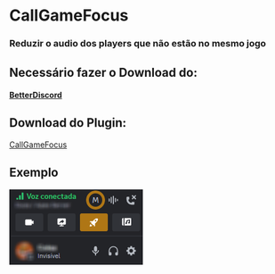 # CallGameFocus
### Reduzir o audio dos players que não estão no mesmo jogo

## Necessário fazer o Download do: 
#### [BetterDiscord](https://betterdiscord.app/)

## Download do Plugin: 
<a id="raw-url" href="https://github.com/EricCoisa/BDiscord-Plugins/blob/main/CallGameFocus/build/CallGameFocus.plugin.js">CallGameFocus</a>

## Exemplo
![1](https://github.com/EricCoisa/BDiscord-Plugins/blob/main/CallGameFocus/util/CallGameFocus-Example.png?raw=true)
